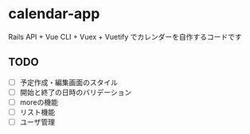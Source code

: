 # calendar-app
Rails API + Vue CLI + Vuex + Vuetify でカレンダーを自作するコードです

## TODO
- [ ] 予定作成・編集画面のスタイル
- [ ] 開始と終了の日時のバリデーション
- [ ] moreの機能
- [ ] リスト機能
- [ ] ユーザ管理
